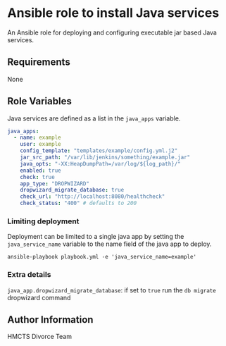 # Ansible role to install Java services

An Ansible role for deploying and configuring executable jar based Java services.

## Requirements

None

## Role Variables

Java services are defined as a list in the `java_apps` variable.

```yaml
java_apps:
  - name: example
    user: example
    config_template: "templates/example/config.yml.j2"
    jar_src_path: "/var/lib/jenkins/something/example.jar"
    java_opts: "-XX:HeapDumpPath=/var/log/${log_path}/"
    enabled: true
    check: true
    app_type: "DROPWIZARD"
    dropwizard_migrate_database: true
    check_url: "http://localhost:8080/healthcheck"
    check_status: "400" # defaults to 200
```

### Limiting deployment

Deployment can be limited to a single java app by setting the `java_service_name` variable to the
name field of the java app to deploy.

```
ansible-playbook playbook.yml -e 'java_service_name=example'
```

### Extra details

`java_app.dropwizard_migrate_database`: if set to `true` run the `db migrate` dropwizard command


## Author Information

HMCTS Divorce Team
